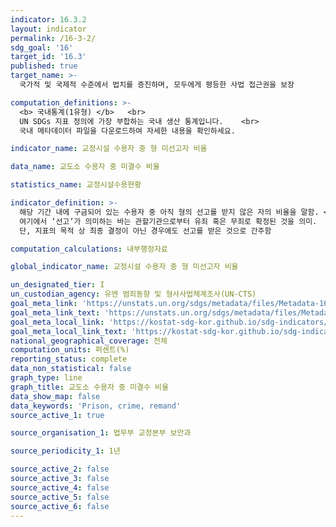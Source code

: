 ```yaml
---
indicator: 16.3.2
layout: indicator
permalink: /16-3-2/
sdg_goal: '16'
target_id: '16.3'
published: true
target_name: >-
  국가적 및 국제적 수준에서 법치를 증진하며, 모두에게 평등한 사법 접근권을 보장

computation_definitions: >-
  <b> 국내통계(1유형) </b>   <br>
  UN SDGs 지표 정의에 가장 부합하는 국내 생산 통계입니다.    <br>
  국내 메타데이터 파일을 다운로드하여 자세한 내용을 확인하세요.

indicator_name: 교정시설 수용자 중 형 미선고자 비율

data_name: 교도소 수용자 중 미결수 비율

statistics_name: 교정시설수용현황

indicator_definition: >-
  해당 기간 내에 구금되어 있는 수용자 중 아직 형의 선고를 받지 않은 자의 비율을 말함. <br>
  여기에서 ‘선고’가 의미하는 바는 관할기관으로부터 유죄 혹은 무죄로 확정된 것을 의미.
  단, 지표의 목적 상 최종 결정이 아닌 경우에도 선고를 받은 것으로 간주함

computation_calculations: 내부행정자료

global_indicator_name: 교정시설 수용자 중 형 미선고자 비율

un_designated_tier: I
un_custodian_agency: 유엔 범죄동향 및 형사사법체계조사(UN-CTS)
goal_meta_link: 'https://unstats.un.org/sdgs/metadata/files/Metadata-16-03-02.pdf'
goal_meta_link_text: 'https://unstats.un.org/sdgs/metadata/files/Metadata-16-03-02.pdf'
goal_meta_local_link: 'https://kostat-sdg-kor.github.io/sdg-indicators/public/data/Metadata-16-03-02_KOR.pdf'
goal_meta_local_link_text: 'https://kostat-sdg-kor.github.io/sdg-indicators/public/data/Metadata-16-03-02_KOR.pdf'
national_geographical_coverage: 전체
computation_units: 퍼센트(%)
reporting_status: complete
data_non_statistical: false
graph_type: line
graph_title: 교도소 수용자 중 미결수 비율
data_show_map: false
data_keywords: 'Prison, crime, remand'
source_active_1: true

source_organisation_1: 법무부 교정본부 보안과

source_periodicity_1: 1년

source_active_2: false
source_active_3: false
source_active_4: false
source_active_5: false
source_active_6: false
---
```


